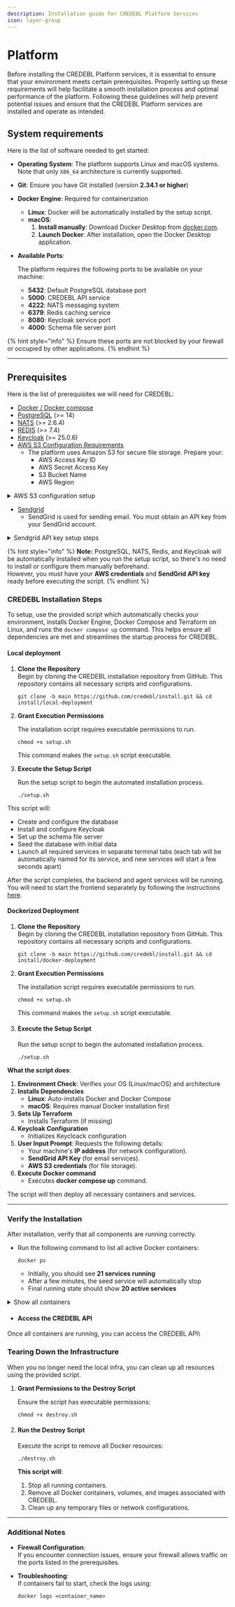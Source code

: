 ```yaml
---
description: Installation guide for CREDEBL Platform Services
icon: layer-group
---
```


# Platform

Before installing the CREDEBL Platform services, it is essential to ensure that your environment meets certain prerequisites. Properly setting up these requirements will help facilitate a smooth installation process and optimal performance of the platform. Following these guidelines will help prevent potential issues and ensure that the CREDEBL Platform services are installed and operate as intended.&#x20;

## System requirements

Here is the list of software needed to get started:&#x20;

* **Operating System**: The platform supports Linux and macOS systems. Note that only `X86_64` architecture is currently supported.
* **Git**: Ensure you have Git installed (version **2.34.1 or higher**)
* **Docker Engine**: Required for containerization
  * **Linux**: Docker will be automatically installed by the setup script.
  * **macOS**:&#x20;
    1. **Install manually**: Download Docker Desktop from [docker.com](https://www.docker.com/products/docker-desktop/).
    2. **Launch Docker**: After installation, open the Docker Desktop application.
*   **Available Ports**:&#x20;

    The platform requires the following ports to be available on your machine:

    * **5432**: Default PostgreSQL database port
    * **5000**: CREDEBL API service
    * **4222**: NATS messaging system
    * **6379**: Redis caching service
    * **8080**: Keycloak service port
    * **4000**: Schema file server port

{% hint style="info" %}
Ensure these ports are not blocked by your firewall or occupied by other applications.
{% endhint %}

***

## Prerequisites

Here is the list of prerequisites we will need for CREDEBL:

* [Docker / Docker compose](https://docs.docker.com/compose/install/standalone/)​
* [PostgreSQL](https://app.gitbook.com/o/V2P788cbocWTT1Z5YOmy/s/nsdydI5ziLfZ8yT3e0r8/~/diff/~/changes/93/~/revisions/TgbJCysW7FmStzyIiou3/contribute/setup/postgresql) (>= 14)
* ​[NATS](https://app.gitbook.com/o/V2P788cbocWTT1Z5YOmy/s/nsdydI5ziLfZ8yT3e0r8/~/diff/~/changes/93/~/revisions/TgbJCysW7FmStzyIiou3/contribute/setup/nats) (>= 2.6.4)
* ​[REDIS](https://app.gitbook.com/o/V2P788cbocWTT1Z5YOmy/s/nsdydI5ziLfZ8yT3e0r8/~/diff/~/changes/93/~/revisions/TgbJCysW7FmStzyIiou3/contribute/setup/redis) (>= 7.4)
* ​[Keycloak](https://app.gitbook.com/o/V2P788cbocWTT1Z5YOmy/s/nsdydI5ziLfZ8yT3e0r8/~/diff/~/changes/93/~/revisions/TgbJCysW7FmStzyIiou3/contribute/setup/top) (>= 25.0.6)
* [AWS S3 Configuration Requirements](https://aws.amazon.com/)
  * The platform uses Amazon S3 for secure file storage. Prepare your:
    * AWS Access Key ID
    * AWS Secret Access Key
    * S3 Bucket Name
    * AWS Region

<details>

<summary>AWS S3 configuration setup </summary>

* **IAM User Setup**
  * **Step 1: Create Dedicated IAM User**
  * **Step 2: Set Permissions**\
    Attach policy to user with these permissions:
    * `s3:PutObject`
    * `s3:GetObject`
    * `s3:ListBucket`
  * **Step 3: Generate Credentials**\
    After user creation, download:
    * Access Key ID
    * Secret Access Key\
      &#xNAN;_(Store securely for CREDEBL installation)_

-   **S3 Bucket Folder Requirements**

    Please ensure the following folder structure is created in the respective S3 buckets:

    | Bucket Type                 | Required Folders                                      | Access Level |
    | --------------------------- | ----------------------------------------------------- | ------------ |
    | **Connection URLs Storage** | <p><code>default/</code><br><code>persist/</code></p> | Public       |
    | **Organization Logos**      | `orgLogos/`                                           | Public       |
    | **Bulk Issuance**           | (root level)                                          | Private      |

</details>

* [Sendgrid](https://sendgrid.com/en-us)
  * SendGrid is used for sending email. You must obtain an API key from your SendGrid account.

<details>

<summary>Sendgrid API key setup steps</summary>

* Log in to your SendGrid account:
  * Go to [https://app.sendgrid.com](https://login.sendgrid.com/login/password) and sign in with your credentials.

![](https://lh7-rt.googleusercontent.com/docsz/AD_4nXdmnR2ZTjWIr9ORfRzVmvYHLrLKN0HSc2Wc1h6K-cLQ4FQJfdTEBlrotNpG2Q851P2OCqSd7U1ezy67E2tHUa7RfnYL9S20bBAYmS42COLpTm8xfXZIOdjS8hOEX1WZCbQCS7gjCg?key=d_qWtjEes9qiiyogS_A3bw)

* Navigate to API Key Settings:-
  * On the left-hand navigation panel, click on "Settings".
  * Under Settings, select "API Keys".

![](https://lh7-rt.googleusercontent.com/docsz/AD_4nXfy-IUcY6_BTto_2Glo7JSXnmXZVLrR2X8Oudv1F_Tf1CSzQ85Re0RxaSgyWGIgnLCqQsu1x2SRpkCLpfz-jRkDwBlgyz45Pp3Cuyhuf11a-K5NF5dC2LFhK7DdMEMFk0bMfq1hXg?key=d_qWtjEes9qiiyogS_A3bw)

* Create a New API Key:
  * Click on the "Create API Key" button.

![](https://lh7-rt.googleusercontent.com/docsz/AD_4nXeKwFhpTjxrbEOEfo0ndl8bSfBpS1sPnGQgMQWOiU9Sv8qxseMDbVAyW3w5sjh23Ca6g6RK2LHVHHJREEDoT4xBZi_og7i8r5VPhR_f36NY4WTieqOaYW9ETGP7Y0h13-m3WyXN5A?key=d_qWtjEes9qiiyogS_A3bw)

* Choose one of the following access levels:
  * Enter a meaningful name for your API key to help you identify its purpose later.
  * Full Access – Grants complete access to all endpoints.
  * Restricted Access – Allows you to configure fine-grained permissions for each API category.
  * Billing Access – Provides access only to billing-related endpoints.
  * Click the "Create & View" button.

![](https://lh7-rt.googleusercontent.com/docsz/AD_4nXeCZQrz4sNPFaqjeUWQn7ZT8LirX49yNxW4keyaRlM14cFOG_XOR22LfvHTl8SFfDRyrNmvYOb5r751LGS8XfX0jLU-vel7gve-USCNRySOwBG8HDfkDETbJlxkJaszgwT0qFNUkw?key=d_qWtjEes9qiiyogS_A3bw)

* Secure Your API Key:
  * Your API key will be displayed only once, make sure to copy and save this key securely in a password manager or secure vault.

![](https://lh7-rt.googleusercontent.com/docsz/AD_4nXfaxBTAD_RmN_r_uqStSpLpkId7A89_amkJuAOFv96TSB56tJ0mF7DGKwxfQqoOFN-FYaG0_MK12_nSWLnHUjCNsWT2rt9qT-l5GYNvFDJbX9TnoSn1ySlH6_FbEEeFLDyCq5SR?key=d_qWtjEes9qiiyogS_A3bw)

\
Note:-&#x20;

* Do not hard-code the key in your application code.
* Avoid committing the key to any public repositories (e.g., GitHub)

</details>

{% hint style="info" %}
**Note:** PostgreSQL, NATS, Redis, and Keycloak will be automatically installed when you run the setup script, so there's no need to install or configure them manually beforehand.\
However, you must have your **AWS credentials** and **SendGrid API key** ready before executing the script.
{% endhint %}

### CREDEBL **Installation Steps**

To setup, use the provided script which automatically checks your environment, installs Docker Engine, Docker Compose and Terraform on Linux, and runs the `docker compose up` command. This helps ensure all dependencies are met and streamlines the startup process for CREDEBL.

#### Local deployment&#x20;

1.  **Clone the Repository**\
    Begin by cloning the CREDEBL installation repository from GitHub. This repository contains all necessary scripts and configurations.

    ```
    git clone -b main https://github.com/credebl/install.git && cd install/local-deployment
    ```
2.  **Grant Execution Permissions**

    The installation script requires executable permissions to run.

    ```
    chmod +x setup.sh
    ```

    This command makes the `setup.sh` script executable.
3.  **Execute the Setup Script**

    Run the setup script to begin the automated installation process.

    ```
    ./setup.sh
    ```

This script will:

* Create and configure the database
* Install and configure Keycloak
* Set up the schema file server
* Seed the database with initial data
* Launch all required services in separate terminal tabs (each tab will be automatically named for its service, and new services will start a few seconds apart)

After the script completes, the backend and agent services will be running.\
You will need to start the frontend separately by following the instructions [here](https://app.gitbook.com/o/V2P788cbocWTT1Z5YOmy/s/nsdydI5ziLfZ8yT3e0r8/~/changes/96/contribute/setup/studio).

#### Dockerized Deployment

1.  **Clone the Repository**\
    Begin by cloning the CREDEBL installation repository from GitHub. This repository contains all necessary scripts and configurations.

    ```
    git clone -b main https://github.com/credebl/install.git && cd install/docker-deployment
    ```


2.  **Grant Execution Permissions**

    The installation script requires executable permissions to run.

    ```
    chmod +x setup.sh
    ```

    This command makes the `setup.sh` script executable.


3.  #### **Execute the Setup Script**

    Run the setup script to begin the automated installation process.

    ```
    ./setup.sh
    ```

**What the script does**:

1. **Environment Check**: Verifies your OS (Linux/macOS) and architecture
2. **Installs Dependencies**
   * **Linux**: Auto-installs Docker and Docker Compose
   * **macOS**: Requires manual Docker installation first
3. **Sets Up Terraform**
   * Installs Terraform (if missing)
4. **Keycloak Configuration**
   * Initializes Keycloack configuration
5. **User Input Prompt**: Requests the following details:
   * Your machine's **IP address** (for network configuration).
   * **SendGrid API Key** (for email services).
   * **AWS S3 credentials** (for file storage).
6. **Execute Docker command**
   * Executes **docker compose up** command.

The script will then deploy all necessary containers and services.

***

### Verify the Installation <a href="#verify-the-installation" id="verify-the-installation"></a>

After installation, verify that all components are running correctly.

*   Run the following command to list all active Docker containers:

    ```
    docker ps
    ```

    * Initially, you should see **21 services running**
    * After a few minutes, the seed service will automatically stop
    * Final running state should show **20 active services**

<details>

<summary>Show all containers</summary>

{% code title="Services" %}
```
Credo-Controller
Agent-Service
Agent-Provisioning-Service
Verification-Service
Organization-Service
Ledger-Service
Issuance-Service
Connection-Service
User-Service
Cloud-Wallet-Service
Utility-Service
Webhook-Service
Geolocation-Service
Notification-Service
API-Gateway
Seed-Service
Postgres
Redis
Schema-File-Server
NATS
Keycloak
```
{% endcode %}

</details>

* #### **Access the CREDEBL API**

Once all containers are running, you can access the CREDEBL API\


### **Tearing Down the Infrastructure**

When you no longer need the local infra, you can clean up all resources using the provided script.

1.  **Grant Permissions to the Destroy Script**

    Ensure the script has executable permissions:



    ```
    chmod +x destroy.sh
    ```
2.  #### **Run the Destroy Script**

    Execute the script to remove all Docker resources:



    ```
    ./destroy.sh
    ```



    **This script will**:

    1. Stop all running containers.
    2. Remove all Docker containers, volumes, and images associated with CREDEBL.
    3. Clean up any temporary files or network configurations.

***

### **Additional Notes**



* **Firewall Configuration**:\
  If you encounter connection issues, ensure your firewall allows traffic on the ports listed in the prerequisites.
*   **Troubleshooting**:\
    If containers fail to start, check the logs using:



    ```
    docker logs <container_name>
    ```
